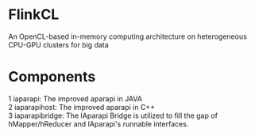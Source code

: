  # FlinkCL
 An OpenCL-based in-memory computing architecture on heterogeneous CPU-GPU clusters for big data
# Components
1 iaparapi: The improved aparapi in JAVA  <br>
2 iaparapihost: The improved aparapi in C++ <br>
3 iaparapibridge: The IAparapi Bridge is utilized to fill the gap of hMapper/hReducer and IAparapi's runnable interfaces. <br>
